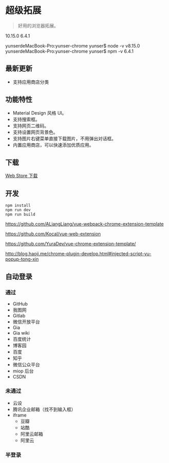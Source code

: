 # 超级拓展

> 好用的浏览器拓展。

10.15.0
6.4.1


yunserdeMacBook-Pro:yunser-chrome yunser$ node -v
v8.15.0
yunserdeMacBook-Pro:yunser-chrome yunser$ npm -v
6.4.1


## 最新更新

* 支持应用商店分类

## 功能特性

* Material Design 风格 UI。
* 支持搜索框。
* 支持网页二维码。
* 支持设置网页背景色。
* 支持图片右键菜单直接下载图片，不用弹出对话框。
* 内置应用商店，可以快速添加优质应用。

## 下载

[Web Store 下载](https://chrome.google.com/webstore/detail/%E8%B6%85%E7%BA%A7%E6%8B%93%E5%B1%95/ejfhencngpnpohkchdjgkphiakibkkab)


## 开发

```
npm install
npm run dev
npm run build
```

https://github.com/ALiangLiang/vue-webpack-chrome-extension-template

https://github.com/Kocal/vue-web-extension


https://github.com/YuraDev/vue-chrome-extension-template/

http://blog.haoji.me/chrome-plugin-develop.html#injected-script-yu-popup-tong-xin


## 自动登录

### 通过

* GitHub
* 我图网
* Gitlab
* 微信开放平台
* Gia
* Gia wiki
* 百度统计
* 博客园
* 百度
* 知乎
* 微信公众平台
* miop 后台
* CSDN

### 未通过

* 云设
* 腾讯企业邮箱（找不到输入框）
* iframe
    * 豆瓣
    * 站酷
    * 阿里云邮箱
    * 阿里云

### 半登录



